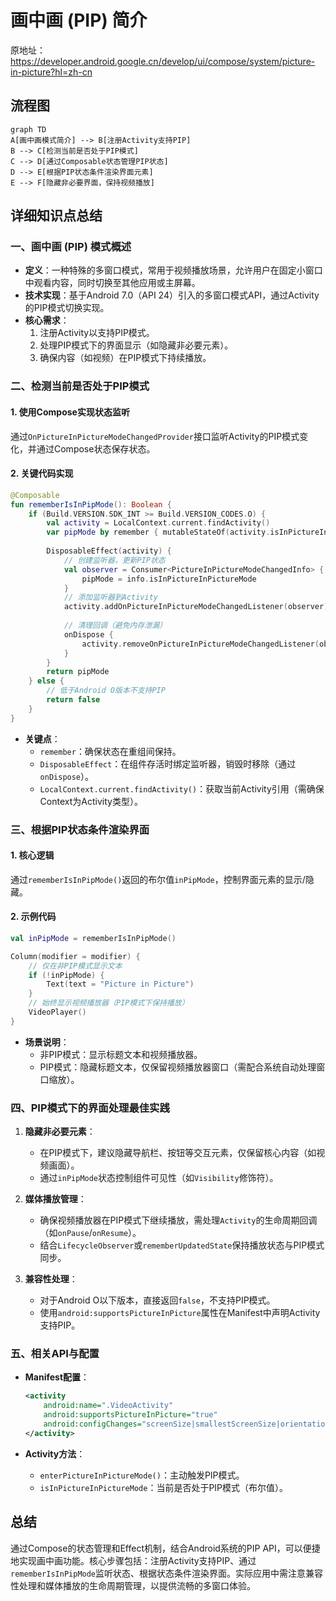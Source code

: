 
# 画中画 (PIP) 简介

原地址：<https://developer.android.google.cn/develop/ui/compose/system/picture-in-picture?hl=zh-cn>

## 流程图

```mermaid
graph TD
A[画中画模式简介] --> B[注册Activity支持PIP]
B --> C[检测当前是否处于PIP模式]
C --> D[通过Composable状态管理PIP状态]
D --> E[根据PIP状态条件渲染界面元素]
E --> F[隐藏非必要界面，保持视频播放]
```

## 详细知识点总结

### 一、画中画 (PIP) 模式概述

- **定义**：一种特殊的多窗口模式，常用于视频播放场景，允许用户在固定小窗口中观看内容，同时切换至其他应用或主屏幕。
- **技术实现**：基于Android 7.0（API 24）引入的多窗口模式API，通过Activity的PIP模式切换实现。
- **核心需求**：
  1. 注册Activity以支持PIP模式。
  2. 处理PIP模式下的界面显示（如隐藏非必要元素）。
  3. 确保内容（如视频）在PIP模式下持续播放。

### 二、检测当前是否处于PIP模式

#### 1. 使用Compose实现状态监听

通过`OnPictureInPictureModeChangedProvider`接口监听Activity的PIP模式变化，并通过Compose状态保存状态。

#### 2. 关键代码实现

```kotlin
@Composable
fun rememberIsInPipMode(): Boolean {
    if (Build.VERSION.SDK_INT >= Build.VERSION_CODES.O) {
        val activity = LocalContext.current.findActivity()
        var pipMode by remember { mutableStateOf(activity.isInPictureInPictureMode) }
        
        DisposableEffect(activity) {
            // 创建监听器，更新PIP状态
            val observer = Consumer<PictureInPictureModeChangedInfo> { info ->
                pipMode = info.isInPictureInPictureMode
            }
            // 添加监听器到Activity
            activity.addOnPictureInPictureModeChangedListener(observer)
            
            // 清理回调（避免内存泄漏）
            onDispose {
                activity.removeOnPictureInPictureModeChangedListener(observer)
            }
        }
        return pipMode
    } else {
        // 低于Android O版本不支持PIP
        return false
    }
}
```

- **关键点**：
  - `remember`：确保状态在重组间保持。
  - `DisposableEffect`：在组件存活时绑定监听器，销毁时移除（通过`onDispose`）。
  - `LocalContext.current.findActivity()`：获取当前Activity引用（需确保Context为Activity类型）。

### 三、根据PIP状态条件渲染界面

#### 1. 核心逻辑

通过`rememberIsInPipMode()`返回的布尔值`inPipMode`，控制界面元素的显示/隐藏。

#### 2. 示例代码

```kotlin
val inPipMode = rememberIsInPipMode()

Column(modifier = modifier) {
    // 仅在非PIP模式显示文本
    if (!inPipMode) {
        Text(text = "Picture in Picture")
    }
    // 始终显示视频播放器（PIP模式下保持播放）
    VideoPlayer()
}
```

- **场景说明**：
  - 非PIP模式：显示标题文本和视频播放器。
  - PIP模式：隐藏标题文本，仅保留视频播放器窗口（需配合系统自动处理窗口缩放）。

### 四、PIP模式下的界面处理最佳实践

1. **隐藏非必要元素**：
   - 在PIP模式下，建议隐藏导航栏、按钮等交互元素，仅保留核心内容（如视频画面）。
   - 通过`inPipMode`状态控制组件可见性（如`Visibility`修饰符）。

2. **媒体播放管理**：
   - 确保视频播放器在PIP模式下继续播放，需处理`Activity`的生命周期回调（如`onPause`/`onResume`）。
   - 结合`LifecycleObserver`或`rememberUpdatedState`保持播放状态与PIP模式同步。

3. **兼容性处理**：
   - 对于Android O以下版本，直接返回`false`，不支持PIP模式。
   - 使用`android:supportsPictureInPicture`属性在Manifest中声明Activity支持PIP。

### 五、相关API与配置

- **Manifest配置**：

  ```xml
  <activity
      android:name=".VideoActivity"
      android:supportsPictureInPicture="true"
      android:configChanges="screenSize|smallestScreenSize|orientation|screenLayout">
  </activity>
  ```

- **Activity方法**：
  - `enterPictureInPictureMode()`：主动触发PIP模式。
  - `isInPictureInPictureMode`：当前是否处于PIP模式（布尔值）。

## 总结

通过Compose的状态管理和Effect机制，结合Android系统的PIP API，可以便捷地实现画中画功能。核心步骤包括：注册Activity支持PIP、通过`rememberIsInPipMode`监听状态、根据状态条件渲染界面。实际应用中需注意兼容性处理和媒体播放的生命周期管理，以提供流畅的多窗口体验。
